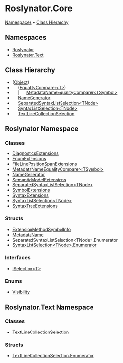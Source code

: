# Roslynator\.Core

[Namespaces](#namespaces) &#x2022; [Class Hierarchy](#class-hierarchy)

## Namespaces

* [Roslynator](../../docs/api/Roslynator/README.md)
* [Roslynator.Text](../../docs/api/Roslynator/Text/README.md)

## Class Hierarchy

* \([Object](https://docs.microsoft.com/en-us/dotnet/api/system.object)\)
* &emsp; \([EqualityComparer\<T>](https://docs.microsoft.com/en-us/dotnet/api/system.collections.generic.equalitycomparer-1)\)
* &emsp; \| &emsp; [MetadataNameEqualityComparer\<TSymbol>](../../docs/api/Roslynator/MetadataNameEqualityComparer-1/README.md)
* &emsp; [NameGenerator](../../docs/api/Roslynator/NameGenerator/README.md)
* &emsp; [SeparatedSyntaxListSelection\<TNode>](../../docs/api/Roslynator/SeparatedSyntaxListSelection-1/README.md)
* &emsp; [SyntaxListSelection\<TNode>](../../docs/api/Roslynator/SyntaxListSelection-1/README.md)
* &emsp; [TextLineCollectionSelection](../../docs/api/Roslynator/Text/TextLineCollectionSelection/README.md)

## Roslynator Namespace

### Classes

* [DiagnosticsExtensions](../../docs/api/Roslynator/DiagnosticsExtensions/README.md)
* [EnumExtensions](../../docs/api/Roslynator/EnumExtensions/README.md)
* [FileLinePositionSpanExtensions](../../docs/api/Roslynator/FileLinePositionSpanExtensions/README.md)
* [MetadataNameEqualityComparer\<TSymbol>](../../docs/api/Roslynator/MetadataNameEqualityComparer-1/README.md)
* [NameGenerator](../../docs/api/Roslynator/NameGenerator/README.md)
* [SemanticModelExtensions](../../docs/api/Roslynator/SemanticModelExtensions/README.md)
* [SeparatedSyntaxListSelection\<TNode>](../../docs/api/Roslynator/SeparatedSyntaxListSelection-1/README.md)
* [SymbolExtensions](../../docs/api/Roslynator/SymbolExtensions/README.md)
* [SyntaxExtensions](../../docs/api/Roslynator/SyntaxExtensions/README.md)
* [SyntaxListSelection\<TNode>](../../docs/api/Roslynator/SyntaxListSelection-1/README.md)
* [SyntaxTreeExtensions](../../docs/api/Roslynator/SyntaxTreeExtensions/README.md)

### Structs

* [ExtensionMethodSymbolInfo](../../docs/api/Roslynator/ExtensionMethodSymbolInfo/README.md)
* [MetadataName](../../docs/api/Roslynator/MetadataName/README.md)
* [SeparatedSyntaxListSelection\<TNode>.Enumerator](../../docs/api/Roslynator/SeparatedSyntaxListSelection-1/Enumerator/README.md)
* [SyntaxListSelection\<TNode>.Enumerator](../../docs/api/Roslynator/SyntaxListSelection-1/Enumerator/README.md)

### Interfaces

* [ISelection\<T>](../../docs/api/Roslynator/ISelection-1/README.md)

### Enums

* [Visibility](../../docs/api/Roslynator/Visibility/README.md)

## Roslynator\.Text Namespace

### Classes

* [TextLineCollectionSelection](../../docs/api/Roslynator/Text/TextLineCollectionSelection/README.md)

### Structs

* [TextLineCollectionSelection.Enumerator](../../docs/api/Roslynator/Text/TextLineCollectionSelection/Enumerator/README.md)
